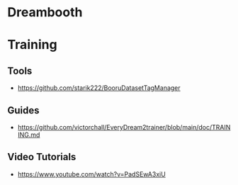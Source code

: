 # Dreambooth


# Training

## Tools

- https://github.com/starik222/BooruDatasetTagManager

## Guides

- https://github.com/victorchall/EveryDream2trainer/blob/main/doc/TRAINING.md

## Video Tutorials

- https://www.youtube.com/watch?v=PadSEwA3xiU
